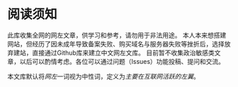 # 阅读须知
此库收集全网的网左文章，供学习和参考，请勿用于非法用途。
本人本来想搭建网站，但经历了因未成年导致备案失败、购买域名与服务器失败等挫折后，选择放弃建站，直接通过Github库来建立中文网左文库。
目前暂不收集政治敏感类文章，以后可以酌情考虑。各位可以通过问题（Issues）功能投稿、提问和交流。

本文库默认将*网左*一词视为中性词，定义为*主要在互联网活跃的左翼*。
